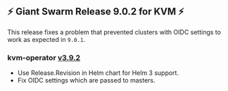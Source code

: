 ## :zap: Giant Swarm Release 9.0.2 for KVM :zap:

This release fixes a problem that prevented clusters with OIDC settings to work as expected in `9.0.1`.

### kvm-operator [v3.9.2](https://github.com/giantswarm/kvm-operator/releases/tag/v3.9.2)
- Use Release.Revision in Helm chart for Helm 3 support.
- Fix OIDC settings which are passed to masters.
